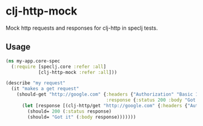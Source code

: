 # clj-http-mock

Mock http requests and responses for clj-http in speclj tests.

## Usage

```clj
(ns my-app.core-spec
  (:require [speclj.core :refer :all]
            [clj-http-mock :refer :all]))

(describe "my request"
  (it "makes a get request"
    (should-get "http://google.com" {:headers {"Authorization" "Basic 12345"}
                                     :response {:status 200 :body "Got it"}}
      (let [response [(clj-http/get "http://google.com" {:headers {"Authorization" "Basic 12345"}})]
        (should= 200 (:status response)
        (should= "Got it" (:body response)))))))
```
